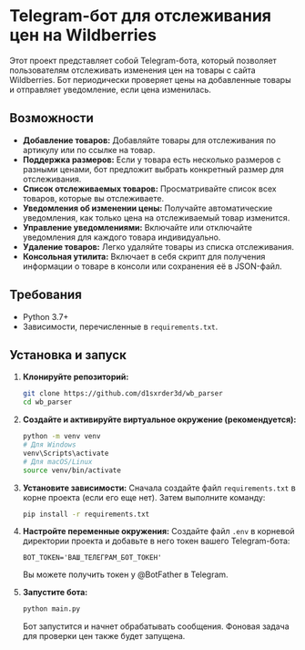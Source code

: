 # Telegram-бот для отслеживания цен на Wildberries

Этот проект представляет собой Telegram-бота, который позволяет пользователям отслеживать изменения цен на товары с сайта Wildberries. Бот периодически проверяет цены на добавленные товары и отправляет уведомление, если цена изменилась.

## Возможности

*   **Добавление товаров:** Добавляйте товары для отслеживания по артикулу или по ссылке на товар.
*   **Поддержка размеров:** Если у товара есть несколько размеров с разными ценами, бот предложит выбрать конкретный размер для отслеживания.
*   **Список отслеживаемых товаров:** Просматривайте список всех товаров, которые вы отслеживаете.
*   **Уведомления об изменении цены:** Получайте автоматические уведомления, как только цена на отслеживаемый товар изменится.
*   **Управление уведомлениями:** Включайте или отключайте уведомления для каждого товара индивидуально.
*   **Удаление товаров:** Легко удаляйте товары из списка отслеживания.
*   **Консольная утилита:** Включает в себя скрипт для получения информации о товаре в консоли или сохранения её в JSON-файл.

## Требования

*   Python 3.7+
*   Зависимости, перечисленные в `requirements.txt`.

## Установка и запуск

1.  **Клонируйте репозиторий:**
    ```bash
    git clone https://github.com/d1sxrder3d/wb_parser
    cd wb_parser
    ```

2.  **Создайте и активируйте виртуальное окружение (рекомендуется):**
    ```bash
    python -m venv venv
    # Для Windows
    venv\Scripts\activate
    # Для macOS/Linux
    source venv/bin/activate
    ```

3.  **Установите зависимости:**
    Сначала создайте файл `requirements.txt` в корне проекта (если его еще нет). Затем выполните команду:
    ```bash
    pip install -r requirements.txt
    ```

4.  **Настройте переменные окружения:**
    Создайте файл `.env` в корневой директории проекта и добавьте в него токен вашего Telegram-бота:
    ```
    BOT_TOKEN='ВАШ_ТЕЛЕГРАМ_БОТ_ТОКЕН'
    ```
    Вы можете получить токен у @BotFather в Telegram.

5.  **Запустите бота:**
    ```bash
    python main.py
    ```
    Бот запустится и начнет обрабатывать сообщения. Фоновая задача для проверки цен также будет запущена.
